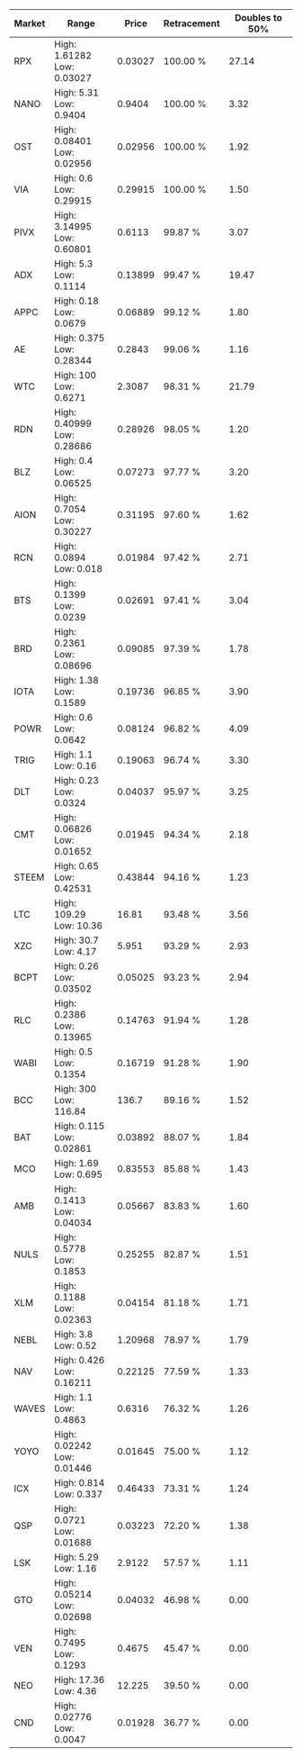 | Market | Range | Price| Retracement | Doubles to 50% |
| --- | --- | --- | --- | --- |
| RPX | High: 1.61282<br />Low: 0.03027 | 0.03027 | 100.00 % | 27.14 |
| NANO | High: 5.31<br />Low: 0.9404 | 0.9404 | 100.00 % | 3.32 |
| OST | High: 0.08401<br />Low: 0.02956 | 0.02956 | 100.00 % | 1.92 |
| VIA | High: 0.6<br />Low: 0.29915 | 0.29915 | 100.00 % | 1.50 |
| PIVX | High: 3.14995<br />Low: 0.60801 | 0.6113 | 99.87 % | 3.07 |
| ADX | High: 5.3<br />Low: 0.1114 | 0.13899 | 99.47 % | 19.47 |
| APPC | High: 0.18<br />Low: 0.0679 | 0.06889 | 99.12 % | 1.80 |
| AE | High: 0.375<br />Low: 0.28344 | 0.2843 | 99.06 % | 1.16 |
| WTC | High: 100<br />Low: 0.6271 | 2.3087 | 98.31 % | 21.79 |
| RDN | High: 0.40999<br />Low: 0.28686 | 0.28926 | 98.05 % | 1.20 |
| BLZ | High: 0.4<br />Low: 0.06525 | 0.07273 | 97.77 % | 3.20 |
| AION | High: 0.7054<br />Low: 0.30227 | 0.31195 | 97.60 % | 1.62 |
| RCN | High: 0.0894<br />Low: 0.018 | 0.01984 | 97.42 % | 2.71 |
| BTS | High: 0.1399<br />Low: 0.0239 | 0.02691 | 97.41 % | 3.04 |
| BRD | High: 0.2361<br />Low: 0.08696 | 0.09085 | 97.39 % | 1.78 |
| IOTA | High: 1.38<br />Low: 0.1589 | 0.19736 | 96.85 % | 3.90 |
| POWR | High: 0.6<br />Low: 0.0642 | 0.08124 | 96.82 % | 4.09 |
| TRIG | High: 1.1<br />Low: 0.16 | 0.19063 | 96.74 % | 3.30 |
| DLT | High: 0.23<br />Low: 0.0324 | 0.04037 | 95.97 % | 3.25 |
| CMT | High: 0.06826<br />Low: 0.01652 | 0.01945 | 94.34 % | 2.18 |
| STEEM | High: 0.65<br />Low: 0.42531 | 0.43844 | 94.16 % | 1.23 |
| LTC | High: 109.29<br />Low: 10.36 | 16.81 | 93.48 % | 3.56 |
| XZC | High: 30.7<br />Low: 4.17 | 5.951 | 93.29 % | 2.93 |
| BCPT | High: 0.26<br />Low: 0.03502 | 0.05025 | 93.23 % | 2.94 |
| RLC | High: 0.2386<br />Low: 0.13965 | 0.14763 | 91.94 % | 1.28 |
| WABI | High: 0.5<br />Low: 0.1354 | 0.16719 | 91.28 % | 1.90 |
| BCC | High: 300<br />Low: 116.84 | 136.7 | 89.16 % | 1.52 |
| BAT | High: 0.115<br />Low: 0.02861 | 0.03892 | 88.07 % | 1.84 |
| MCO | High: 1.69<br />Low: 0.695 | 0.83553 | 85.88 % | 1.43 |
| AMB | High: 0.1413<br />Low: 0.04034 | 0.05667 | 83.83 % | 1.60 |
| NULS | High: 0.5778<br />Low: 0.1853 | 0.25255 | 82.87 % | 1.51 |
| XLM | High: 0.1188<br />Low: 0.02363 | 0.04154 | 81.18 % | 1.71 |
| NEBL | High: 3.8<br />Low: 0.52 | 1.20968 | 78.97 % | 1.79 |
| NAV | High: 0.426<br />Low: 0.16211 | 0.22125 | 77.59 % | 1.33 |
| WAVES | High: 1.1<br />Low: 0.4863 | 0.6316 | 76.32 % | 1.26 |
| YOYO | High: 0.02242<br />Low: 0.01446 | 0.01645 | 75.00 % | 1.12 |
| ICX | High: 0.814<br />Low: 0.337 | 0.46433 | 73.31 % | 1.24 |
| QSP | High: 0.0721<br />Low: 0.01688 | 0.03223 | 72.20 % | 1.38 |
| LSK | High: 5.29<br />Low: 1.16 | 2.9122 | 57.57 % | 1.11 |
| GTO | High: 0.05214<br />Low: 0.02698 | 0.04032 | 46.98 % | 0.00 |
| VEN | High: 0.7495<br />Low: 0.1293 | 0.4675 | 45.47 % | 0.00 |
| NEO | High: 17.36<br />Low: 4.36 | 12.225 | 39.50 % | 0.00 |
| CND | High: 0.02776<br />Low: 0.0047 | 0.01928 | 36.77 % | 0.00 |

